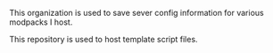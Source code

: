 This organization is used to save sever config information for various modpacks I host.

This repository is used to host template script files. 

